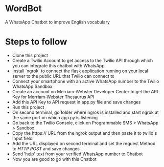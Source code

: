 # WordBot
A WhatsApp Chatbot to improve English vocabulary

# Steps to follow

* Clone this project
* Create a Twilio Account to get access to the Twilio API through which you can integrate this chatbot with WhatsApp
* Install 'ngrok' to connect the flask application running on your local server to the public URL that Twilio can connect to 
* Connect your smartphone with an active WhatsApp number to the Twilio WhatsApp Sandbox
* Create an account on Merriam-Webster Developer Center to get the API Key for Merriam-Webster Thesaurus API
* Add this API Key to API request in app.py file and save changes
* Run this project 
* On second terminal, go folder where ngrok is installed and start ngrok at the same port on which app.py is listening
* Go back to the Twilio Console, click on Programmable SMS > WhatsApp > Sandbox
* Copy the https:// URL from the ngrok output and then paste it to twilio's input field
* Add the URL displayed on second terminal and set the request Method to *HTTP POST* and save changes
* Send 'help' text from your verified WhatsApp number to Chatbot 
* Now you are good to go with this Chatbot 
